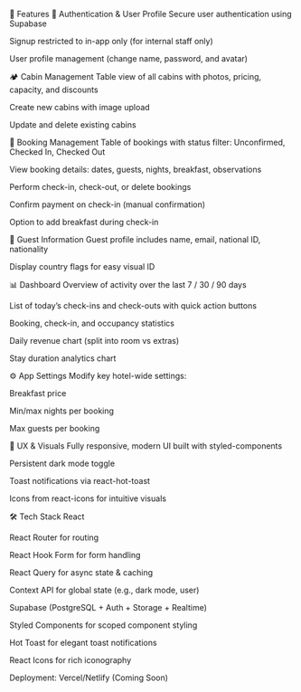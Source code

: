 🌟 Features
🔐 Authentication & User Profile
Secure user authentication using Supabase

Signup restricted to in-app only (for internal staff only)

User profile management (change name, password, and avatar)

🏕 Cabin Management
Table view of all cabins with photos, pricing, capacity, and discounts

Create new cabins with image upload

Update and delete existing cabins

📆 Booking Management
Table of bookings with status filter: Unconfirmed, Checked In, Checked Out

View booking details: dates, guests, nights, breakfast, observations

Perform check-in, check-out, or delete bookings

Confirm payment on check-in (manual confirmation)

Option to add breakfast during check-in

🧑 Guest Information
Guest profile includes name, email, national ID, nationality

Display country flags for easy visual ID

📊 Dashboard
Overview of activity over the last 7 / 30 / 90 days

List of today’s check-ins and check-outs with quick action buttons

Booking, check-in, and occupancy statistics

Daily revenue chart (split into room vs extras)

Stay duration analytics chart

⚙️ App Settings
Modify key hotel-wide settings:

Breakfast price

Min/max nights per booking

Max guests per booking

🌙 UX & Visuals
Fully responsive, modern UI built with styled-components

Persistent dark mode toggle

Toast notifications via react-hot-toast

Icons from react-icons for intuitive visuals

🛠 Tech Stack
React

React Router for routing

React Hook Form for form handling

React Query for async state & caching

Context API for global state (e.g., dark mode, user)

Supabase (PostgreSQL + Auth + Storage + Realtime)

Styled Components for scoped component styling

Hot Toast for elegant toast notifications

React Icons for rich iconography

Deployment: Vercel/Netlify (Coming Soon)
